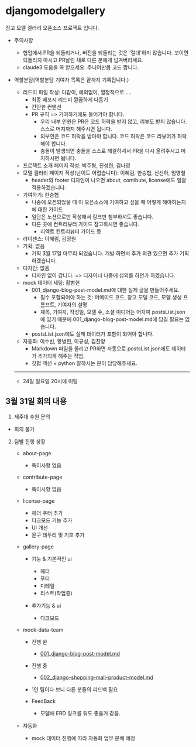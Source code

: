 # djangomodelgallery
장고 모델 겔러리 오픈소스 프로젝트 입니다.
* 주의사항
    * 협업에서 PR을 되돌리거나, 버전을 되돌리는 것은 '절대'하지 않습니다. 꼬이면 되돌리지 마시고 PR날린 채로 다른 분에게 넘겨버리세요.
    * claude3 도움을 꼭 받으세요. 주니어만큼 코드 짭니다.
* 역할분담(역할분담 기여자 목록은 끝까지 기록됩니다.)
    * 리드미 파일 작성: 다같이, 예외없이, 열정적으로.....
        - 최종 배포시 리드미 깔끔하게 다듬기
        - 간단한 컨벤션
        - PR 규칙 => 기여하기에도 들어가야 합니다.
            - 우리 내부 인원은 PR은 코드 허락을 받지 않고, 리뷰도 받지 않습니다. 스스로 머지까지 해주시면 됩니다.
            - 외부인은 코드 허락을 받아야 합니다. 코드 허락은 코드 리뷰어가 허락해야 합니다.
            - 충돌이 발생되면 충돌을 스스로 해결하셔서 PR을 다시 올려주시고 머지하시면 됩니다.
    * 프로젝트 소개 페이지 작성: 박주형, 진성현, 김나영
    * 모델 겔러리 페이지 작성(난이도 어렵습니다): 이혜림, 한승협, 신선하, 엄영철
        - header와 footer 디자인이 나오면 about, contibute, license에도 일괄 적용하겠습니다.
    * 기여하기: 한승협
        - 나중에 오픈되었을 때 이 오픈소스에 기여하고 싶을 때 어떻게 해야하는지에 대한 가이드
        - 일단은 노션으로만 작성해서 링크만 첨부하셔도 좋습니다.
        - 다른 곳에 컨트리뷰터 가이드 참고하시면 좋습니다. 
            - 리엑트 컨트리뷰터 가이드 등
    * 라이센스: 이혜림, 김정원
    * 기획: 없음
        - 기획 3월 17일 마무리 되었습니다. 개발 하면서 추가 의견 있으면 추가 기획 하겠습니다.
    * 디자인: 없음
        - 디자인 없이 갑니다. => 디자이너 나중에 섭외를 하던가 하겠습니다.
    * mock 데이터 세팅: 황병헌
        - 001_django-blog-post-model.md에 대한 실제 글을 만들어주세요.
            - 필수 포함되어야 하는 것: 머메이드 코드, 장고 모델 코드, 모델 생성 프롬프트, 기여자의 설명
            - 제목, 기여자, 작성일, 모델 수, 소셜 미디어는 어차피 postsList.json에 있기 때문에 001_django-blog-post-model.md에 담길 필요는 없습니다.
        - postsList.json에도 실제 데이터가 포함이 되어야 합니다.
    * 자동화: 이수빈, 황병헌, 이규성, 김찬양
        - Markdown 파일을 올리고 PR하면 자동으로 postsList.json에도 데이터가 추가되게 해주는 작업.
        - 깃헙 액션 + python 잘하시는 분이 담당해주세요.

    ---

    * 24일 일요일 20시에 미팅 

## 3월 31일 회의 내용
1. 제주대 후원 문의
 - 회의 불가

2. 팀별 진행 상황
    * about-page
        - 특이사항 없음

    * contribute-page
        - 특이사항 없음

    * license-page
        - 헤더 푸터 추가
        - 다크모드 기능 추가
        - UI 개선
        - 문구 테두리 및 기호 추가

    * gallery-page
        - 기능 & 기본적인 ui
            - 헤더
            - 푸터
            - 디테일
            - 리스트(작업중)

        - 추가기능 & ui
            - 다크모드

    * mock-data-team
        - 진행 완
            - [001_django-blog-post-model.md](src/posts/001_django-blog-post-model.md)
        - 진행 중
            - [002_django-shopping-mall-product-model.md](src/posts/002_django-shopping-mall-product-model.md)

        - 1인 팀이다 보니 다른 분들의 피드백 필요

        - FeedBack
            - 모델에 ERD 링크를 둬도 좋을거 같음.

    * 자동화
        - mock 데이터 진행에 따라 자동화 업무 분배 예정
